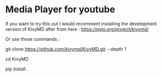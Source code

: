 # Media Player for youtube

If you want to try this out I would recomment installing the development version of KivyMD after from here :
https://pypi.org/project/kivymd/

Or use these commands :

git clone https://github.com/kivymd/KivyMD.git --depth 1

cd KivyMD

pip install .
